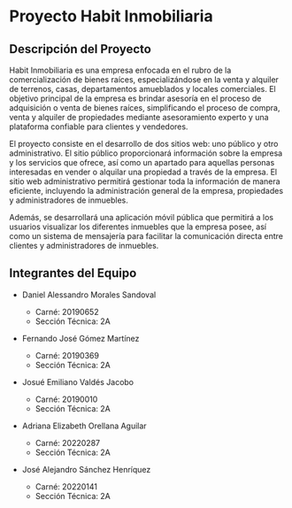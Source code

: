 # Proyecto Habit Inmobiliaria

## Descripción del Proyecto

Habit Inmobiliaria es una empresa enfocada en el rubro de la comercialización de bienes raíces, especializándose en la venta y alquiler de terrenos, casas, departamentos amueblados y locales comerciales. El objetivo principal de la empresa es brindar asesoría en el proceso de adquisición o venta de bienes raíces, simplificando el proceso de compra, venta y alquiler de propiedades mediante asesoramiento experto y una plataforma confiable para clientes y vendedores.

El proyecto consiste en el desarrollo de dos sitios web: uno público y otro administrativo. El sitio público proporcionará información sobre la empresa y los servicios que ofrece, así como un apartado para aquellas personas interesadas en vender o alquilar una propiedad a través de la empresa. El sitio web administrativo permitirá gestionar toda la información de manera eficiente, incluyendo la administración general de la empresa, propiedades y administradores de inmuebles.

Además, se desarrollará una aplicación móvil pública que permitirá a los usuarios visualizar los diferentes inmuebles que la empresa posee, así como un sistema de mensajería para facilitar la comunicación directa entre clientes y administradores de inmuebles.

## Integrantes del Equipo

- Daniel Alessandro Morales Sandoval
  - Carné: 20190652
  - Sección Técnica: 2A

- Fernando José Gómez Martínez
  - Carné: 20190369
  - Sección Técnica: 2A

- Josué Emiliano Valdés Jacobo
  - Carné: 20190010
  - Sección Técnica: 2A

- Adriana Elizabeth Orellana Aguilar
  - Carné: 20220287
  - Sección Técnica: 2A

- José Alejandro Sánchez Henríquez
  - Carné: 20220141
  - Sección Técnica: 2A
